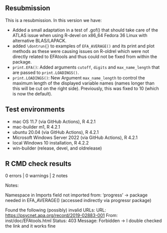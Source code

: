 ## Resubmission
This is a resubmission. In this version we have:

* Added a small adaptation in a test of .gof() that should take care of the ATLAS issue when using R-devel on x86_64 Fedora 36 Linux with alternative BLAS/LAPACK.
* added `\dontrun{}` to examples of `EFA_AVERAGE()` and its print and plot methods as these were causing issues on R-oldrel which were not directly related to EFAtools and thus could not be fixed from within the package.
* `print.EFA()`: Added arguments `cutoff`, `digits` and `max_name_length` that are passed to `print.LOADINGS()`.
* `print.LOADINGS()`: New Argument `max_name_length` to control the maximum length of the displayed variable names (names longer than this will be cut on the right side). Previously, this was fixed to 10 (which is now the default).

## Test environments
* mac OS 11.7 (via GitHub Actions), R 4.2.1
* mac-builder m1, R 4.2.1
* ubuntu 20.04 (via GitHub Actions), R 4.2.1
* Microsoft Windows Server 2022 (via GitHub Actions), R 4.2.1
* local Windows 10 installation, R 4.2.2
* win-builder (release, devel, and oldrelease)

## R CMD check results

0 errors | 0 warnings | 2 notes

Notes:

Namespace in Imports field not imported from: ‘progress’
-> package needed in EFA_AVERAGE() (accessed indirectly via progressr package)

Found the following (possibly) invalid URLs:
  URL: https://psycnet.apa.org/record/2019-02883-001
    From: inst/doc/EFAtools.html
    Status: 403
    Message: Forbidden
-> I double checked the link and it works fine
